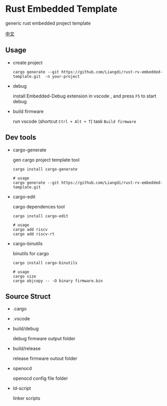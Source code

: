 # Rust Embedded Template
generic rust embedded project template

[中文](README.md)

## Usage
* create project
    ```
    cargo generate --git https://github.com/Liangdi/rust-rv-embedded-template.git  -n your-project

    ```
* debug
  
  install Embedded-Debug extension in vscode , and press `F5` to start debug
* build firmware
  
  run vscode (shortcut `Ctrl + Alt + T`) task `Build firmware`

## Dev tools

* cargo-generate
  
  gen cargo project template tool
  ```
  cargo install cargo-generate
  
  # usage
  cargo generate --git https://github.com/Liangdi/rust-rv-embedded-template.git

  ```
* cargo-edit

  cargo dependences tool
  ```
  cargo install cargo-edit

  # usage
  cargo add riscv
  cargo add riscv-rt
  ```
* cargo-binutils

  binutils for cargo
  ```
  cargo install cargo-binutils

  # usage
  cargo size
  cargo objcopy -- -O binary firmware.bin
  ```

## Source Struct
* .cargo
* .vscode
* build/debug
  
  debug firmware output folder
* build/release
  
  release firmware outout folder
* openocd
  
  openocd config file folder
* ld-script

  linker scripts